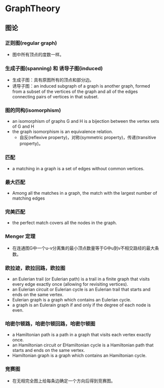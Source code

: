 # GraphTheory


## 图论

### 正则图(regular graph)
- 图中所有顶点的度数一样。

### 生成子图(spanning) 和 诱导子图(induced)
- 生成子图：具有原图所有的顶点和部分边。
- 诱导子图：an induced subgraph of a graph is another graph, formed from a subset of the vertices of the graph and all of the edges connecting pairs of vertices in that subset.


### 图的同构(isomorphism)
- an isomorphism of graphs G and H is a bijection between the vertex sets of G and H
- the graph isomorphism is an equivalence relation.
  - 自反(reflexive property)，对称(symmetric property)，传递(transitive property)。

### 匹配
- a matching in a graph is a set of edges without common vertices.

### 最大匹配
- Among all the matches in a graph, the match with the largest number of matching edges

### 完美匹配
- the perfect match covers all the nodes in the graph.

### Menger 定理
- 在连通图G中一个u-v分离集的最小顶点数量等于G中u到v不相交路经的最大条数。

### 欧拉迹，欧拉回路，欧拉图
- an Eulerian trail (or Eulerian path) is a trail in a finite graph that visits every edge exactly once (allowing for revisiting vertices). 
- an Eulerian circuit or Eulerian cycle is an Eulerian trail that starts and ends on the same vertex.
- Eulerian graph is a graph which contains an Eulerian cycle.
- a graph is an Eulerain graph if and only if the degree of each node is even.

### 哈密尔顿路，哈密尔顿回路，哈密尔顿图
- a Hamiltonian path  is a path in a graph that visits each vertex exactly once.
- an Hamiltonian circuit or EHamiltonian cycle is a Hamiltonian path that starts and ends on the same vertex.
- Hamiltonian graph is a graph which contains an Hamiltonian cycle.


### 竞赛图
- 在无相完全图上给每条边确定一个方向后得到竞赛图。
